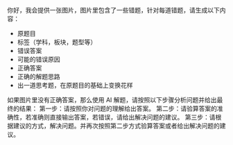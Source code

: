 

你好，我会提供一张图片，图片里包含了一些错题，针对每道错题，请生成以下内容：
- 原题目
- 标签（学科，板块，题型等）
- 错误答案
- 可能的错误原因
- 正确答案
- 正确的解题思路
- 出一道思考题，在原题目的基础上变换花样


如果图片里没有正确答案，那么使用 AI 解题，请按照以下步骤分析问题并给出最终的结果：
第一步：请按照你对问题的理解给出答案。 
第二步：请验算答案的准确性，若准确则直接输出答案，若错误，请给出解决问题的建议。 
第三步：请根据建议的方式，解决问题。并再次按照第二步方式验算答案或者给出解决问题的建议。